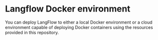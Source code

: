 # Langflow Docker environment

You can deploy LangFlow to either a local Docker environment or a cloud environment capable of deploying Docker containers using the resources provided in this repository.
